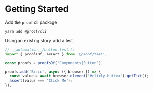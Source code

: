 # Getting Started

Add the `proof` cli package

```bash
yarn add @proof/cli
```

Using an existing story, add a test

```javascript
// __automation__/button.test.ts
import { proofsOf, assert } from '@proof/test';

const proofs = proofsOf('Components|Button');

proofs.add('Basic', async ({ browser }) => {
  const value = await browser.element('#clicky-button').getText();
  assert(value === 'Click Me');
});
```
